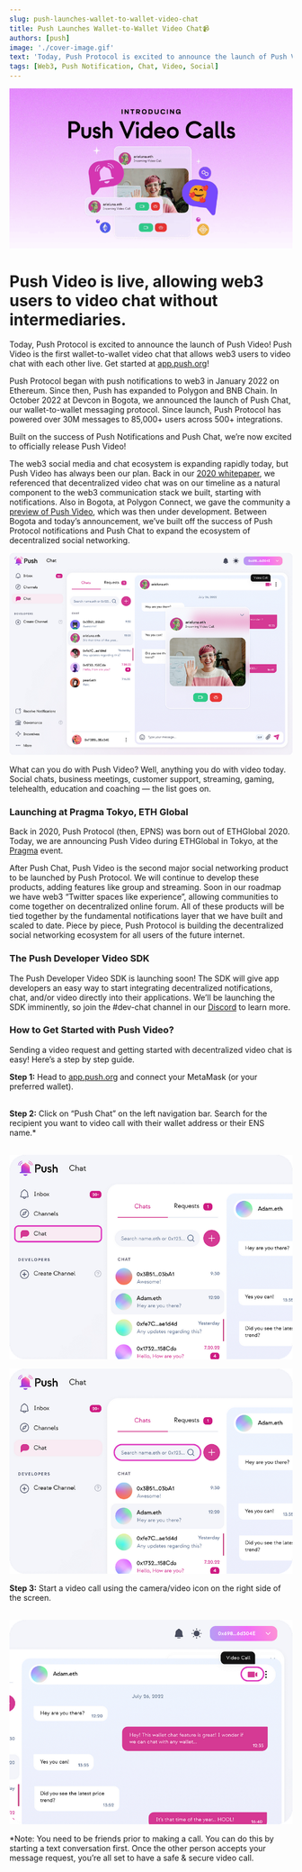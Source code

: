 ```yaml
---
slug: push-launches-wallet-to-wallet-video-chat
title: Push Launches Wallet-to-Wallet Video Chat📹
authors: [push]
image: './cover-image.gif'
text: 'Today, Push Protocol is excited to announce the launch of Push Video! Push Video is the first wallet-to-wallet video chat that allows web3 users to video chat with each other live. Get started at app.push.org'
tags: [Web3, Push Notification, Chat, Video, Social]
---
```


![Cover image of Push Launches Wallet-to-Wallet Video Chat📹](./cover-image.gif)

<!--truncate-->

<!--customheaderpoint-->

# Push Video is live, allowing web3 users to video chat without intermediaries.<br/>

Today, Push Protocol is excited to announce the launch of Push Video! Push Video is the first wallet-to-wallet video chat that allows web3 users to video chat with each other live. Get started at [app.push.org](https://app.push.org/chat)!

Push Protocol began with push notifications to web3 in January 2022 on Ethereum. Since then, Push has expanded to Polygon and BNB Chain. In October 2022 at Devcon in Bogota, we announced the launch of Push Chat, our wallet-to-wallet messaging protocol. Since launch, Push Protocol has powered over 30M messages to 85,000+ users across 500+ integrations.

Built on the success of Push Notifications and Push Chat, we’re now excited to officially release Push Video!

The web3 social media and chat ecosystem is expanding rapidly today, but Push Video has always been our plan. Back in our [2020 whitepaper](https://twitter.com/pushprotocol/status/1590388512280711170?s=20), we referenced that decentralized video chat was on our timeline as a natural component to the web3 communication stack we built, starting with notifications. Also in Bogota, at Polygon Connect, we gave the community a [preview of Push Video](https://twitter.com/harshrajat/status/1579628569453813760?s=20), which was then under development. Between Bogota and today’s announcement, we’ve built off the success of Push Protocol notifications and Push Chat to expand the ecosystem of decentralized social networking.

![Push Video 1](./image-1.png)

What can you do with Push Video? Well, anything you do with video today. Social chats, business meetings, customer support, streaming, gaming, telehealth, education and coaching — the list goes on.

### Launching at Pragma Tokyo, ETH Global

Back in 2020, Push Protocol (then, EPNS) was born out of ETHGlobal 2020. Today, we are announcing Push Video during ETHGlobal in Tokyo, at the [Pragma](https://ethglobal.com/events/pragma-tokyo) event.

After Push Chat, Push Video is the second major social networking product to be launched by Push Protocol. We will continue to develop these products, adding features like group and streaming. Soon in our roadmap we have web3 “Twitter spaces like experience”, allowing communities to come together on decentralized online forum. All of these products will be tied together by the fundamental notifications layer that we have built and scaled to date. Piece by piece, Push Protocol is building the decentralized social networking ecosystem for all users of the future internet.

### The Push Developer Video SDK

The Push Developer Video SDK is launching soon! The SDK will give app developers an easy way to start integrating decentralized notifications, chat, and/or video directly into their applications. We’ll be launching the SDK imminently, so join the #dev-chat channel in our [Discord](https://discord.gg/pushprotocol) to learn more.

### How to Get Started with Push Video?

Sending a video request and getting started with decentralized video chat is easy! Here’s a step by step guide.

<b>Step 1:</b> Head to <a href="https://app.push.org/">app.push.org</a> and connect your MetaMask (or your preferred wallet).<br/><br/>

<b>Step 2:</b> Click on “Push Chat” on the left navigation bar. Search for the recipient you want to video call with their wallet address or their ENS name.\*<br/><br/>

![Push Video 2](./image-2.png)

![Push Video 3](./image-3.png)

<b>Step 3:</b> Start a video call using the camera/video icon on the right side of the screen.<br/><br/>

![Push Video 4](./image-4.png)

\*Note: You need to be friends prior to making a call. You can do this by starting a text conversation first. Once the other person accepts your message request, you’re all set to have a safe & secure video call.
